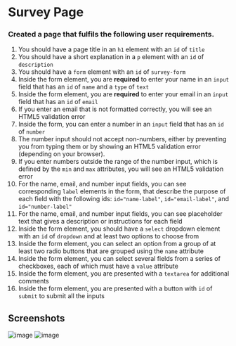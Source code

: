 # Survey Page
### Created a page that fulfils the following user requirements. 
1.  You should have a page title in an  `h1`  element with an  `id`  of  `title`
2.  You should have a short explanation in a  `p`  element with an  `id`  of  `description`
3.  You should have a  `form`  element with an  `id`  of  `survey-form`
4.  Inside the form element, you are  **required**  to enter your name in an  `input`  field that has an  `id`  of  `name`  and a  `type`  of  `text`
5.  Inside the form element, you are  **required**  to enter your email in an  `input`  field that has an  `id`  of  `email`
6.  If you enter an email that is not formatted correctly, you will see an HTML5 validation error
7.  Inside the form, you can enter a number in an  `input`  field that has an  `id`  of  `number`
8.  The number input should not accept non-numbers, either by preventing you from typing them or by showing an HTML5 validation error (depending on your browser).
9.  If you enter numbers outside the range of the number input, which is defined by the  `min`  and  `max`  attributes, you will see an HTML5 validation error
10.  For the name, email, and number input fields, you can see corresponding  `label`  elements in the form, that describe the purpose of each field with the following ids:  `id="name-label"`,  `id="email-label"`, and  `id="number-label"`
11.  For the name, email, and number input fields, you can see placeholder text that gives a description or instructions for each field
12.  Inside the form element, you should have a  `select`  dropdown element with an  `id`  of  `dropdown`  and at least two options to choose from
13.  Inside the form element, you can select an option from a group of at least two radio buttons that are grouped using the  `name`  attribute
14.  Inside the form element, you can select several fields from a series of checkboxes, each of which must have a  `value`  attribute
15.  Inside the form element, you are presented with a  `textarea`  for additional comments
16.  Inside the form element, you are presented with a button with  `id`  of  `submit`  to submit all the inputs

## Screenshots
![image](https://github.com/harshitnaik3/Responsive-Web-Design/assets/54465065/ac79c2a4-4fe0-4e58-985a-e03955d4ba7f)
![image](https://github.com/harshitnaik3/Responsive-Web-Design/assets/54465065/d651329a-f070-4659-8e27-dccacd6e14da)


